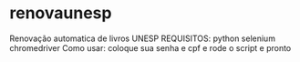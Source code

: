 # renovaunesp
Renovação automatica de livros UNESP
REQUISITOS:
python
selenium
chromedriver
Como usar:
coloque sua senha e cpf
e rode o script
e pronto
